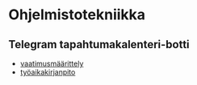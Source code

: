 # Ohjelmistotekniikka

## Telegram tapahtumakalenteri-botti

* [vaatimusmäärittely](https://github.com/jonitaajamo/ot-harjoitustyo/blob/master/dokumentaatio/vaatimusmaarittely.md)
* [työaikakirjanpito](https://github.com/jonitaajamo/ot-harjoitustyo/blob/master/laskarit/dokumentaatio/tyoaikakirjanpito.md)
